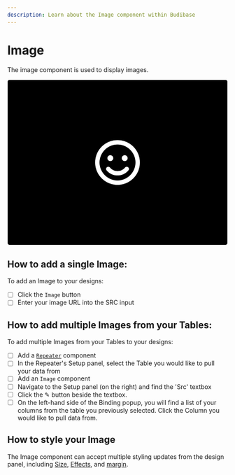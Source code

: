```yaml
---
description: Learn about the Image component within Budibase
---
```


# Image

The image component is used to display images. 

![](../../.gitbook/assets/icon.png)

## How to add a single Image:

To add an Image to your designs:

* [ ] Click the `Image` button
* [ ] Enter your image URL into the SRC input

## How to add multiple Images from your Tables:

To add multiple Images from your Tables to your designs:

* [ ] Add a [`Repeater`](repeater.md) component
* [ ] In the Repeater's Setup panel, select the Table you would like to pull your data from
* [ ] Add an `Image` component
* [ ] Navigate to the Setup panel \(on the right\) and find the 'Src' textbox
* [ ] Click the ✎ button beside the textbox.
* [ ] On the left-hand side of the Binding popup, you will find a list of your columns from the table you previously selected. Click the Column you would like to pull data from.

## How to style your Image

The Image component can accept multiple styling updates from the design panel, including [Size](../design-properties/size.md), [Effects](../design-properties/effects.md), and [margin](../design-properties/margin.md).

